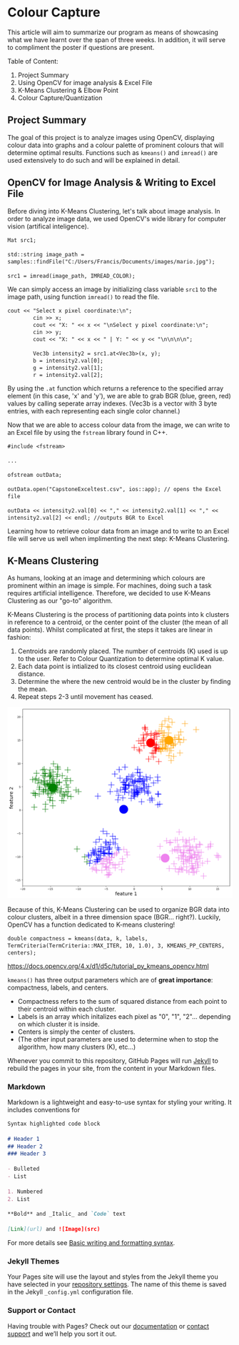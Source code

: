 # Colour Capture 

This article will aim to summarize our program as means of showcasing what we have learnt over the span of three weeks. In addition, it will serve to compliment the poster if questions are present.

Table of Content:

1. Project Summary
2. Using OpenCV for image analysis & Excel File
3. K-Means Clustering & Elbow Point
4. Colour Capture/Quantization



## Project Summary

The goal of this project is to analyze images using OpenCV, displaying colour data into graphs and a colour palette of prominent colours that will determine optimal results. Functions such as `kmeans()` and `imread()` are used extensively to do such and will be explained in detail. 





## OpenCV for Image Analysis & Writing to Excel File
Before diving into K-Means Clustering, let's talk about image analysis. In order to analyze image data, we used OpenCV's wide library for computer vision (artifical inteligence). 

```
Mat src1;
 
std::string image_path = samples::findFile("C:/Users/Francis/Documents/images/mario.jpg");

src1 = imread(image_path, IMREAD_COLOR);
```

We can simply access an image by initializing class variable `src1` to the image path, using function `imread()` to read the file.
```
cout << "Select x pixel coordinate:\n";
        cin >> x;
        cout << "X: " << x << "\nSelect y pixel coordinate:\n";
        cin >> y;
        cout << "X: " << x << " | Y: " << y << "\n\n\n\n";

        Vec3b intensity2 = src1.at<Vec3b>(x, y);
        b = intensity2.val[0];
        g = intensity2.val[1];
        r = intensity2.val[2];

```
By using the `.at` function which returns a reference to the specified array element (in this case, 'x' and 'y'), we are able to grab BGR (blue, green, red) values by calling seperate array indexes. (Vec3b is a vector with 3 byte entries, with each representing each single color channel.)

Now that we are able to access colour data from the image, we can write to an Excel file by using the `fstream` library found in C++.

```
#include <fstream>

...

ofstream outData;

outData.open("CapstoneExceltest.csv", ios::app); // opens the Excel file

outData << intensity2.val[0] << "," << intensity2.val[1] << "," << intensity2.val[2] << endl; //outputs BGR to Excel
```

Learning how to retrieve colour data from an image and to write to an Excel file will serve us well when implimenting the next step: K-Means Clustering.

## K-Means Clustering

As humans, looking at an image and determining which colours are prominent within an image is simple. For machines, doing such a task requires artificial intelligence. Therefore, we decided to use K-Means Clustering as our "go-to" algorithm.

K-Means Clustering is the process of partitioning data points into k clusters in reference to a centroid, or the center point of the cluster (the mean of all data points). Whilst complicated at first, the steps it takes are linear in fashion:

1. Centroids are randomly placed. The number of centroids (K) used is up to the user. Refer to Colour Quantization to determine optimal K value.
2. Each data point is intialized to its closest centroid using euclidean distance.
3. Determine the where the new centroid would be in the cluster by finding the mean.
4. Repeat steps 2-3 until movement has ceased. 


![KMeansClusteringExample](gif.gif)


Because of this, K-Means Clustering can be used to organize BGR data into colour clusters, albeit in a three dimension space (BGR... right?). Luckily, OpenCV has a function dedicated to K-means clustering!

```
double compactness = kmeans(data, k, labels, TermCriteria(TermCriteria::MAX_ITER, 10, 1.0), 3, KMEANS_PP_CENTERS, centers);
```
https://docs.opencv.org/4.x/d1/d5c/tutorial_py_kmeans_opencv.html

`kmeans()` has three output parameters which are of **great importance**: compactness, labels, and centers.

- Compactness refers to the sum of squared distance from each point to their centroid within each cluster. 
- Labels is an array which initalizes each pixel as "0", "1", "2"... depending on which cluster it is inside. 
- Centers is simply the center of clusters. 
- (The other input parameters are used to determine when to stop the algorithm, how many clusters (K), etc...)









Whenever you commit to this repository, GitHub Pages will run [Jekyll](https://jekyllrb.com/) to rebuild the pages in your site, from the content in your Markdown files.

### Markdown

Markdown is a lightweight and easy-to-use syntax for styling your writing. It includes conventions for

```markdown
Syntax highlighted code block

# Header 1
## Header 2
### Header 3

- Bulleted
- List

1. Numbered
2. List

**Bold** and _Italic_ and `Code` text

[Link](url) and ![Image](src)
```

For more details see [Basic writing and formatting syntax](https://docs.github.com/en/github/writing-on-github/getting-started-with-writing-and-formatting-on-github/basic-writing-and-formatting-syntax).

### Jekyll Themes

Your Pages site will use the layout and styles from the Jekyll theme you have selected in your [repository settings](https://github.com/MaestroFries/FinalCapstoneAlpha/settings/pages). The name of this theme is saved in the Jekyll `_config.yml` configuration file.

### Support or Contact

Having trouble with Pages? Check out our [documentation](https://docs.github.com/categories/github-pages-basics/) or [contact support](https://support.github.com/contact) and we’ll help you sort it out.
